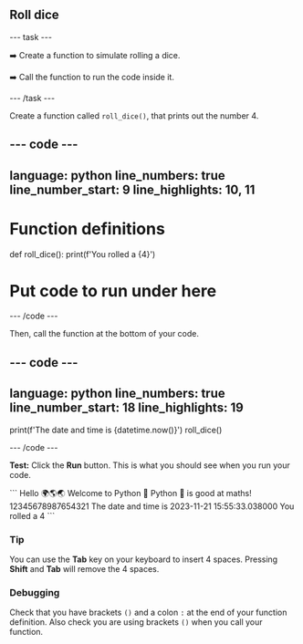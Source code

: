 <h2 class="c-project-heading--task">Roll dice</h2>

--- task ---

➡️ Create a function to simulate rolling a dice.

➡️ Call the function to run the code inside it.

--- /task ---

Create a function called `roll_dice()`, that prints out the number 4. 

--- code ---
---
language: python
line_numbers: true
line_number_start: 9
line_highlights: 10, 11
---

# Function definitions        
def roll_dice():
    print(f'You rolled a {4}')
    
# Put code to run under here

--- /code ---

Then, call the function at the bottom of your code.

--- code ---
---
language: python
line_numbers: true
line_number_start: 18
line_highlights: 19
---
print(f'The date and time is {datetime.now()}')
roll_dice()

--- /code ---

**Test:** Click the **Run** button.
This is what you should see when you run your code.

<div class="c-project-output">
```
Hello 🌍🌎🌏
Welcome to Python 🐍
Python 🐍 is good at maths!
12345678987654321
The date and time is 2023-11-21 15:55:33.038000
You rolled a 4
```
</div>

<div class="c-project-callout c-project-callout--tip">

### Tip

You can use the **Tab** key on your keyboard to insert 4 spaces. Pressing **Shift** and **Tab** will remove the 4 spaces.

</div>

<div class="c-project-callout c-project-callout--debug">

### Debugging

Check that you have brackets `()` and a colon `:` at the end of your function definition. Also check you are using brackets `()` when you call your function.

</div>
